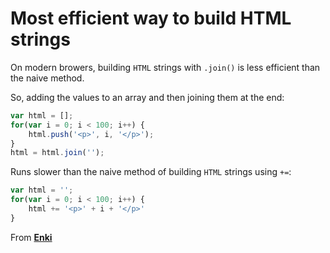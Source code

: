 # Most efficient way to build HTML strings 

On modern browers, building `HTML` strings with `.join()` is less efficient than the naive method.

So, adding the values to an array and then joining them at the end: 

```javascript
var html = [];
for(var i = 0; i < 100; i++) {
	html.push('<p>', i, '</p>');
}
html = html.join('');
```

Runs slower than the naive method of building `HTML` strings using `+=`: 

```javascript
var html = '';
for(var i = 0; i < 100; i++) {
	html += '<p>' + i + '</p>'
}
```


From [**Enki**](https://www.enki.com/)